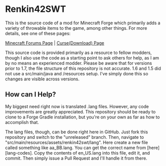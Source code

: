 Renkin42SWT
===========

This is the source code of a mod for Minecraft Forge which primarily adds a variety of throwable items to the game, among other things. For more details, see one of these pages:

[Minecraft Forums Page][mcf] | [Curse(Download) Page][curse]

This source code is provided primarily as a resource to fellow modders, though I also use the code as a starting point to ask others for help, as I am by no means an experienced modder. Please be aware that for versions prior to 1.7, the file structure of this repository is not accurate. 1.6 and 1.5 did not use a src/main/java and /resources setup. I've simply done this so changes are visible across versions.

How can I Help?
---------------

My biggest need right now is translated .lang files. However, any code improvements are greatly appreciated. This repository should be ready to clone to a Forge Gradle installation, but you're on your own as far as how to accomplish that. 

The lang files, though, can be done right here in GitHub. Just fork this repository and switch to the "unreleased" branch. Then, navigate to "src/main/resources/assets/renkin42swt/lang". Here create a new file called something like aa_BB.lang. You can get the correct name from [here][lang-codes]. Copy the contents of en_US.lang into this file, edit it, and commit. Then simply issue a Pull Request and I'll handle it from there.

[mcf]: http://www.minecraftforum.net/topic/1847376-forge-renkin42s-stuff-worth-throwing-mod/
[curse]: http://www.curse.com/mc-mods/minecraft/stuff-worth-throwing
